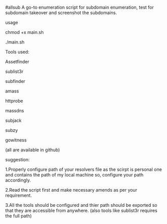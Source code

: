 #allsub
A go-to enumeration script for subdomain enumeration, test for subdomain takeover and screenshot the subdomains.


usage

chmod +x main.sh

./main.sh <path of file with domain> <export path>

 
Tools used:
  
Assetfinder
  
sublist3r
  
subfinder
  
amass
  
httprobe
  
massdns
  
subjack

subzy

gowitness
  
(all are available in github)

  
suggestion:
  
1.Properly configure path of your resolvers file as the scirpt is personal one and contains the path of my local machine 
  so, configure your path accordingly.
  
2.Read the script first and make necessary amends as per your requirement.
  
3.All the tools should be configured and thier path should be exported so that they are accessible from anywhere.
  (also tools like sublist3r requires the full path)
